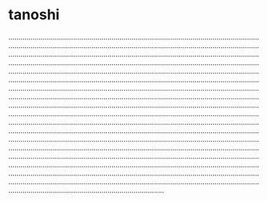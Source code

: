 # tanoshi

.....................................................................................................................................................................................................................................................................................................................................................................................................................................................................................................................................................................................................................................................................................................................................................................................................................................................................................................................................................................................................................................................................................................................................................................................................................................................................................................................................................................................................................................................................................................................................................................................................................................................................................................................................................................................................................................................................................................................................................................................................................................................................................................................................................................................................................................................................................................................................................................................................